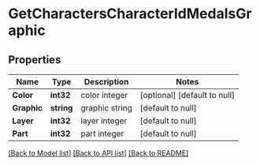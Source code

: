# GetCharactersCharacterIdMedalsGraphic

## Properties
Name | Type | Description | Notes
------------ | ------------- | ------------- | -------------
**Color** | **int32** | color integer | [optional] [default to null]
**Graphic** | **string** | graphic string | [default to null]
**Layer** | **int32** | layer integer | [default to null]
**Part** | **int32** | part integer | [default to null]

[[Back to Model list]](../README.md#documentation-for-models) [[Back to API list]](../README.md#documentation-for-api-endpoints) [[Back to README]](../README.md)


